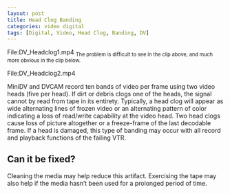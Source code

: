 ```yaml
---
layout: post
title: Head Clog Banding
categories: video digital
tags: [Digital, Video, Head Clog, Banding, DV]
---
```


File:DV_Headclog1.mp4
<sub>The problem is difficult to see in the clip above, and much more obvious in the clip below.</sub>

File:DV_Headclog2.mp4

MiniDV and DVCAM record ten bands of video per frame using two video heads (five per head). If dirt or debris clogs one of the heads, the signal cannot by read from tape in its entirety. Typically, a head clog will appear as wide alternating lines of frozen video or an alternating pattern of color indicating a loss of read/write capability at the video head. Two head clogs cause loss of picture altogether or a freeze-frame of the last decodable frame. If a head is damaged, this type of banding may occur with all record and playback functions of the failing VTR.

## Can it be fixed?

Cleaning the media may help reduce this artifact. Exercising the tape may also help if the media hasn’t been used for a prolonged period of time.
